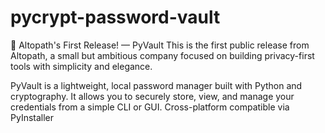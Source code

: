 # pycrypt-password-vault
🔐 Altopath's First Release! — PyVault
This is the first public release from Altopath, a small but ambitious company focused on building privacy-first tools with simplicity and elegance.

PyVault is a lightweight, local password manager built with Python and cryptography. It allows you to securely store, view, and manage your credentials from a simple CLI or GUI. Cross-platform compatible via PyInstaller
